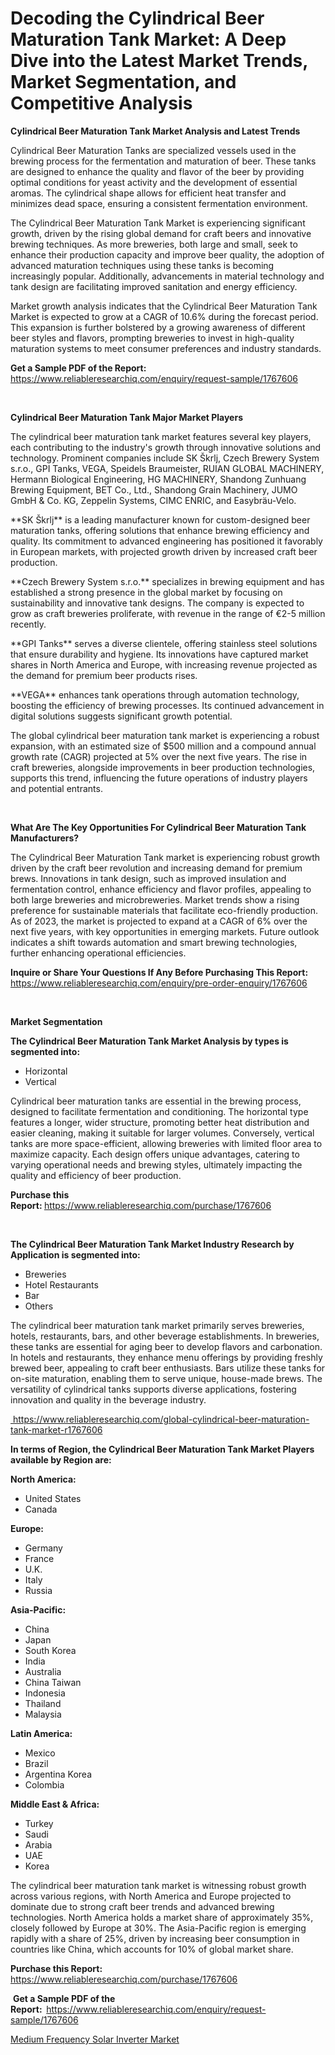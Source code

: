 <p><h1>Decoding the Cylindrical Beer Maturation Tank Market: A Deep Dive into the Latest Market Trends, Market Segmentation, and Competitive Analysis</h1></p><p><strong>Cylindrical Beer Maturation Tank Market Analysis and Latest Trends</strong></p>
<p><p>Cylindrical Beer Maturation Tanks are specialized vessels used in the brewing process for the fermentation and maturation of beer. These tanks are designed to enhance the quality and flavor of the beer by providing optimal conditions for yeast activity and the development of essential aromas. The cylindrical shape allows for efficient heat transfer and minimizes dead space, ensuring a consistent fermentation environment.</p><p>The Cylindrical Beer Maturation Tank Market is experiencing significant growth, driven by the rising global demand for craft beers and innovative brewing techniques. As more breweries, both large and small, seek to enhance their production capacity and improve beer quality, the adoption of advanced maturation techniques using these tanks is becoming increasingly popular. Additionally, advancements in material technology and tank design are facilitating improved sanitation and energy efficiency.</p><p>Market growth analysis indicates that the Cylindrical Beer Maturation Tank Market is expected to grow at a CAGR of 10.6% during the forecast period. This expansion is further bolstered by a growing awareness of different beer styles and flavors, prompting breweries to invest in high-quality maturation systems to meet consumer preferences and industry standards.</p></p>
<p><strong>Get a Sample PDF of the Report:&nbsp;</strong> <a href="https://www.reliableresearchiq.com/enquiry/request-sample/1767606?utm_campaign=2456&utm_medium=2&utm_source=Github&utm_content=ia&utm_term=11042025&utm_id=cylindrical-beer-maturation-tank">https://www.reliableresearchiq.com/enquiry/request-sample/1767606</a></p>
<p>&nbsp;</p>
<p><strong>Cylindrical Beer Maturation Tank Major Market Players</strong></p>
<p><p>The cylindrical beer maturation tank market features several key players, each contributing to the industry's growth through innovative solutions and technology. Prominent companies include SK Škrlj, Czech Brewery System s.r.o., GPI Tanks, VEGA, Speidels Braumeister, RUIAN GLOBAL MACHINERY, Hermann Biological Engineering, HG MACHINERY, Shandong Zunhuang Brewing Equipment, BET Co., Ltd., Shandong Grain Machinery, JUMO GmbH & Co. KG, Zeppelin Systems, CIMC ENRIC, and Easybräu-Velo.</p><p>**SK Škrlj** is a leading manufacturer known for custom-designed beer maturation tanks, offering solutions that enhance brewing efficiency and quality. Its commitment to advanced engineering has positioned it favorably in European markets, with projected growth driven by increased craft beer production.</p><p>**Czech Brewery System s.r.o.** specializes in brewing equipment and has established a strong presence in the global market by focusing on sustainability and innovative tank designs. The company is expected to grow as craft breweries proliferate, with revenue in the range of €2-5 million recently.</p><p>**GPI Tanks** serves a diverse clientele, offering stainless steel solutions that ensure durability and hygiene. Its innovations have captured market shares in North America and Europe, with increasing revenue projected as the demand for premium beer products rises.</p><p>**VEGA** enhances tank operations through automation technology, boosting the efficiency of brewing processes. Its continued advancement in digital solutions suggests significant growth potential.</p><p>The global cylindrical beer maturation tank market is experiencing a robust expansion, with an estimated size of $500 million and a compound annual growth rate (CAGR) projected at 5% over the next five years. The rise in craft breweries, alongside improvements in beer production technologies, supports this trend, influencing the future operations of industry players and potential entrants.</p></p>
<p>&nbsp;</p>
<p><strong>What Are The Key Opportunities For Cylindrical Beer Maturation Tank Manufacturers?</strong></p>
<p><p>The Cylindrical Beer Maturation Tank market is experiencing robust growth driven by the craft beer revolution and increasing demand for premium brews. Innovations in tank design, such as improved insulation and fermentation control, enhance efficiency and flavor profiles, appealing to both large breweries and microbreweries. Market trends show a rising preference for sustainable materials that facilitate eco-friendly production. As of 2023, the market is projected to expand at a CAGR of 6% over the next five years, with key opportunities in emerging markets. Future outlook indicates a shift towards automation and smart brewing technologies, further enhancing operational efficiencies.</p></p>
<p><strong>Inquire or Share Your Questions If Any Before Purchasing This Report:</strong> <a href="https://www.reliableresearchiq.com/enquiry/pre-order-enquiry/1767606?utm_campaign=2456&utm_medium=2&utm_source=Github&utm_content=ia&utm_term=11042025&utm_id=cylindrical-beer-maturation-tank">https://www.reliableresearchiq.com/enquiry/pre-order-enquiry/1767606</a></p>
<p>&nbsp;</p>
<p><strong>Market Segmentation</strong></p>
<p><strong>The Cylindrical Beer Maturation Tank Market Analysis by types is segmented into:</strong></p>
<p><ul><li>Horizontal</li><li>Vertical</li></ul></p>
<p><p>Cylindrical beer maturation tanks are essential in the brewing process, designed to facilitate fermentation and conditioning. The horizontal type features a longer, wider structure, promoting better heat distribution and easier cleaning, making it suitable for larger volumes. Conversely, vertical tanks are more space-efficient, allowing breweries with limited floor area to maximize capacity. Each design offers unique advantages, catering to varying operational needs and brewing styles, ultimately impacting the quality and efficiency of beer production.</p></p>
<p><strong>Purchase this Report:&nbsp;</strong><a href="https://www.reliableresearchiq.com/purchase/1767606?utm_campaign=2456&utm_medium=2&utm_source=Github&utm_content=ia&utm_term=11042025&utm_id=cylindrical-beer-maturation-tank">https://www.reliableresearchiq.com/purchase/1767606</a></p>
<p>&nbsp;</p>
<p><strong>The Cylindrical Beer Maturation Tank Market Industry Research by Application is segmented into:</strong></p>
<p><ul><li>Breweries</li><li>Hotel Restaurants</li><li>Bar</li><li>Others</li></ul></p>
<p><p>The cylindrical beer maturation tank market primarily serves breweries, hotels, restaurants, bars, and other beverage establishments. In breweries, these tanks are essential for aging beer to develop flavors and carbonation. In hotels and restaurants, they enhance menu offerings by providing freshly brewed beer, appealing to craft beer enthusiasts. Bars utilize these tanks for on-site maturation, enabling them to serve unique, house-made brews. The versatility of cylindrical tanks supports diverse applications, fostering innovation and quality in the beverage industry.</p></p>
<p><a href="https://www.reliableresearchiq.com/global-cylindrical-beer-maturation-tank-market-r1767606?utm_campaign=2456&utm_medium=2&utm_source=Github&utm_content=ia&utm_term=11042025&utm_id=cylindrical-beer-maturation-tank">&nbsp;https://www.reliableresearchiq.com/global-cylindrical-beer-maturation-tank-market-r1767606</a></p>
<p><strong>In terms of Region, the Cylindrical Beer Maturation Tank Market Players available by Region are:</strong></p>
<p>
    <p> <strong> North America: </strong>
        <ul>
            <li>United States</li>
            <li>Canada</li>
        </ul>
        </p> 
    <p> <strong> Europe: </strong>
        <ul>
            <li>Germany</li>
            <li>France</li>
            <li>U.K.</li>
            <li>Italy</li>
            <li>Russia</li>
        </ul>
        </p> 
    <p> <strong> Asia-Pacific: </strong>
        <ul>
            <li>China</li>
            <li>Japan</li>
            <li>South Korea</li>
            <li>India</li>
            <li>Australia</li>
            <li>China Taiwan</li>
            <li>Indonesia</li>
            <li>Thailand</li>
            <li>Malaysia</li>
        </ul>
        </p> 
    <p> <strong> Latin America: </strong>
        <ul>
            <li>Mexico</li>
            <li>Brazil</li>
            <li>Argentina Korea</li>
            <li>Colombia</li>
        </ul>
        </p> 
    <p> <strong> Middle East & Africa: </strong>
        <ul>
            <li>Turkey</li>
            <li>Saudi</li>
            <li>Arabia</li>
            <li>UAE</li>
            <li>Korea</li>
        </ul>
    </p>
    </p>
<p><p>The cylindrical beer maturation tank market is witnessing robust growth across various regions, with North America and Europe projected to dominate due to strong craft beer trends and advanced brewing technologies. North America holds a market share of approximately 35%, closely followed by Europe at 30%. The Asia-Pacific region is emerging rapidly with a share of 25%, driven by increasing beer consumption in countries like China, which accounts for 10% of global market share.</p></p>
<p><strong>Purchase this Report: </strong><a href="https://www.reliableresearchiq.com/purchase/1767606?utm_campaign=2456&utm_medium=2&utm_source=Github&utm_content=ia&utm_term=11042025&utm_id=cylindrical-beer-maturation-tank">https://www.reliableresearchiq.com/purchase/1767606</a></p>
<p>&nbsp;<strong>Get a Sample PDF of the Report:&nbsp;&nbsp;</strong><a href="https://www.reliableresearchiq.com/enquiry/request-sample/1767606?utm_campaign=2456&utm_medium=2&utm_source=Github&utm_content=ia&utm_term=11042025&utm_id=cylindrical-beer-maturation-tank">https://www.reliableresearchiq.com/enquiry/request-sample/1767606</a></p>
<p><strong></strong></p>
<p><p><a href="https://github.com/tashipmhuiri/Market-Research-Report-List-1/blob/main/medium-frequency-solar-inverter-market.md?utm_campaign=2456&utm_medium=2&utm_source=Github&utm_content=ia&utm_term=11042025&utm_id=cylindrical-beer-maturation-tank">Medium Frequency Solar Inverter Market</a></p></p>